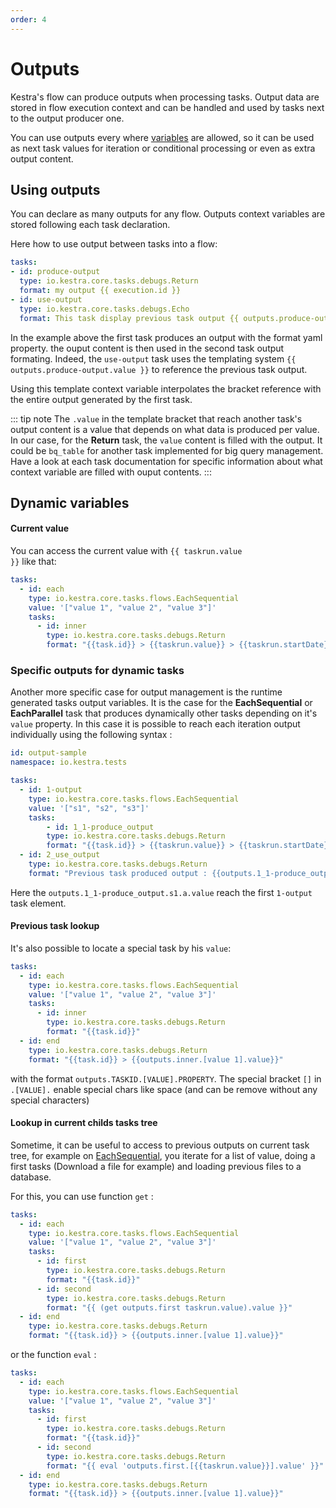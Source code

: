 ```yaml
---
order: 4
---
```

# Outputs

Kestra's flow can produce outputs when processing tasks. Output data are stored in flow execution context and can be handled and used by tasks next to the output producer one.

You can use outputs every where [variables](/docs/developer-guide/variables/) are allowed, so it can be used as next task values for iteration or conditional processing or even as extra output content.

## Using outputs

You can declare as many outputs for any flow. Outputs context variables are stored following each task declaration.

Here how to use output between tasks into a flow:

```yaml
tasks:
- id: produce-output
  type: io.kestra.core.tasks.debugs.Return
  format: my output {{ execution.id }}
- id: use-output
  type: io.kestra.core.tasks.debugs.Echo
  format: This task display previous task output {{ outputs.produce-output.value }}
```

In the example above the first task produces an output with the format yaml property. the ouput content is then used in the second task output formating. Indeed, the `use-output` task uses the templating system <code v-pre>{{ outputs.produce-output.value }}</code> to reference the previous task output.

Using this template context variable interpolates the bracket reference with the entire output generated by the first task.

::: tip note
The `.value` in the template bracket that reach another task's output content is a value that depends on what data is produced per value. In our case, for the **Return** task, the `value` content is filled with the output. It could be `bq_table` for another task implemented for big query management. Have a look at each task documentation for specific information about what context variable are filled with ouput contents.
:::

## Dynamic variables

#### Current value
You can access the current value with <code v-pre>{{ taskrun.value }}</code> like that:

```yaml
tasks:
  - id: each
    type: io.kestra.core.tasks.flows.EachSequential
    value: '["value 1", "value 2", "value 3"]'
    tasks:
      - id: inner
        type: io.kestra.core.tasks.debugs.Return
        format: "{{task.id}} > {{taskrun.value}} > {{taskrun.startDate}}"
```

###  Specific outputs for dynamic tasks

Another more specific case for output management is the runtime generated tasks output variables. It is the case for the **EachSequential** or **EachParallel** task that produces dynamically other tasks depending on it's `value` property. In this case it is possible to reach each iteration output individually using the following syntax :

```yaml
id: output-sample
namespace: io.kestra.tests

tasks:
  - id: 1-output
    type: io.kestra.core.tasks.flows.EachSequential
    value: '["s1", "s2", "s3"]'
    tasks:
        - id: 1_1-produce_output
        type: io.kestra.core.tasks.debugs.Return
        format: "{{task.id}} > {{taskrun.value}} > {{taskrun.startDate}}"
  - id: 2_use_output
    type: io.kestra.core.tasks.debugs.Return
    format: "Previous task produced output : {{outputs.1_1-produce_output.s1.a.value}}"
```

Here the `outputs.1_1-produce_output.s1.a.value` reach the first `1-output` task element.

#### Previous task lookup
It's also possible to locate a special task by his `value`:
```yaml
tasks:
  - id: each
    type: io.kestra.core.tasks.flows.EachSequential
    value: '["value 1", "value 2", "value 3"]'
    tasks:
      - id: inner
        type: io.kestra.core.tasks.debugs.Return
        format: "{{task.id}}"
  - id: end
    type: io.kestra.core.tasks.debugs.Return
    format: "{{task.id}} > {{outputs.inner.[value 1].value}}"
```
with the format `outputs.TASKID.[VALUE].PROPERTY`. The special bracket `[]` in  `.[VALUE].` enable special chars like space (and can be remove without any special characters)

#### Lookup in current childs tasks tree

Sometime, it can be useful to access to previous outputs on current task tree, for example on
[EachSequential](/plugins/core/tasks/flows/io.kestra.core.tasks.flows.EachSequential.md),
you iterate for a list of value, doing a first tasks (Download a file for example) and
loading previous files to a database.

For this, you can use function `get` :
```yaml
tasks:
  - id: each
    type: io.kestra.core.tasks.flows.EachSequential
    value: '["value 1", "value 2", "value 3"]'
    tasks:
      - id: first
        type: io.kestra.core.tasks.debugs.Return
        format: "{{task.id}}"
      - id: second
        type: io.kestra.core.tasks.debugs.Return
        format: "{{ (get outputs.first taskrun.value).value }}"
  - id: end
    type: io.kestra.core.tasks.debugs.Return
    format: "{{task.id}} > {{outputs.inner.[value 1].value}}"
```

or the function `eval` :
```yaml
tasks:
  - id: each
    type: io.kestra.core.tasks.flows.EachSequential
    value: '["value 1", "value 2", "value 3"]'
    tasks:
      - id: first
        type: io.kestra.core.tasks.debugs.Return
        format: "{{task.id}}"
      - id: second
        type: io.kestra.core.tasks.debugs.Return
        format: "{{ eval 'outputs.first.[{{taskrun.value}}].value' }}"
  - id: end
    type: io.kestra.core.tasks.debugs.Return
    format: "{{task.id}} > {{outputs.inner.[value 1].value}}"
```
